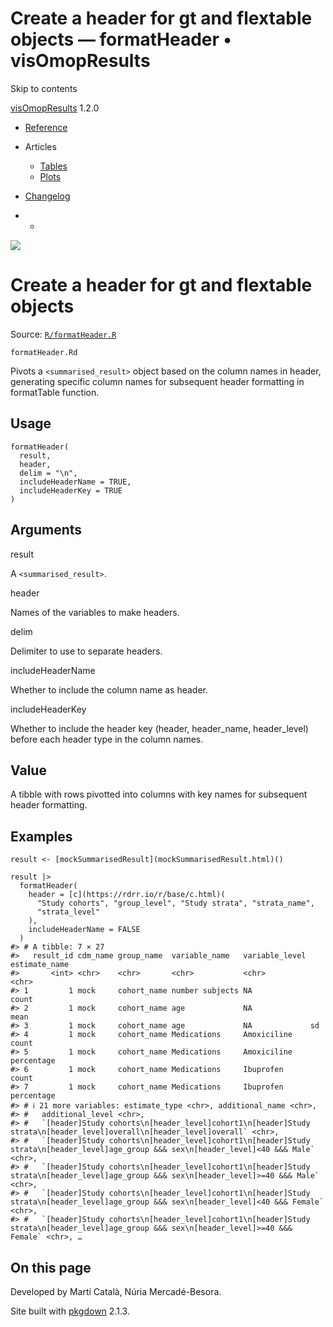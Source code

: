 # Create a header for gt and flextable objects — formatHeader • visOmopResults

Skip to contents

[visOmopResults](../index.html) 1.2.0

  * [Reference](../reference/index.html)
  * Articles
    * [Tables](../articles/a01_tables.html)
    * [Plots](../articles/a02_plots.html)
  * [Changelog](../news/index.html)


  *   * [](https://github.com/darwin-eu/visOmopResults/)



![](../logo.png)

# Create a header for gt and flextable objects

Source: [`R/formatHeader.R`](https://github.com/darwin-eu/visOmopResults/blob/v1.2.0/R/formatHeader.R)

`formatHeader.Rd`

Pivots a `<summarised_result>` object based on the column names in header, generating specific column names for subsequent header formatting in formatTable function.

## Usage
    
    
    formatHeader(
      result,
      header,
      delim = "\n",
      includeHeaderName = TRUE,
      includeHeaderKey = TRUE
    )

## Arguments

result
    

A `<summarised_result>`.

header
    

Names of the variables to make headers.

delim
    

Delimiter to use to separate headers.

includeHeaderName
    

Whether to include the column name as header.

includeHeaderKey
    

Whether to include the header key (header, header_name, header_level) before each header type in the column names.

## Value

A tibble with rows pivotted into columns with key names for subsequent header formatting.

## Examples
    
    
    result <- [mockSummarisedResult](mockSummarisedResult.html)()
    
    result |>
      formatHeader(
        header = [c](https://rdrr.io/r/base/c.html)(
          "Study cohorts", "group_level", "Study strata", "strata_name",
          "strata_level"
        ),
        includeHeaderName = FALSE
      )
    #> # A tibble: 7 × 27
    #>   result_id cdm_name group_name  variable_name   variable_level estimate_name
    #>       <int> <chr>    <chr>       <chr>           <chr>          <chr>        
    #> 1         1 mock     cohort_name number subjects NA             count        
    #> 2         1 mock     cohort_name age             NA             mean         
    #> 3         1 mock     cohort_name age             NA             sd           
    #> 4         1 mock     cohort_name Medications     Amoxiciline    count        
    #> 5         1 mock     cohort_name Medications     Amoxiciline    percentage   
    #> 6         1 mock     cohort_name Medications     Ibuprofen      count        
    #> 7         1 mock     cohort_name Medications     Ibuprofen      percentage   
    #> # ℹ 21 more variables: estimate_type <chr>, additional_name <chr>,
    #> #   additional_level <chr>,
    #> #   `[header]Study cohorts\n[header_level]cohort1\n[header]Study strata\n[header_level]overall\n[header_level]overall` <chr>,
    #> #   `[header]Study cohorts\n[header_level]cohort1\n[header]Study strata\n[header_level]age_group &&& sex\n[header_level]<40 &&& Male` <chr>,
    #> #   `[header]Study cohorts\n[header_level]cohort1\n[header]Study strata\n[header_level]age_group &&& sex\n[header_level]>=40 &&& Male` <chr>,
    #> #   `[header]Study cohorts\n[header_level]cohort1\n[header]Study strata\n[header_level]age_group &&& sex\n[header_level]<40 &&& Female` <chr>,
    #> #   `[header]Study cohorts\n[header_level]cohort1\n[header]Study strata\n[header_level]age_group &&& sex\n[header_level]>=40 &&& Female` <chr>, …
    

## On this page

Developed by Martí Català, Núria Mercadé-Besora.

Site built with [pkgdown](https://pkgdown.r-lib.org/) 2.1.3.
